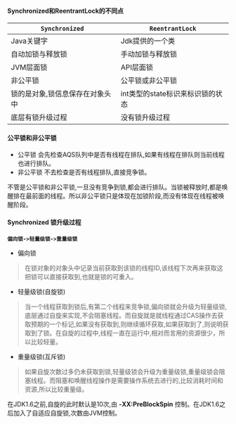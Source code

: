 #### Synchronized和ReentrantLock的不同点
|  `Synchronized`   | `ReentrantLock`  |
|  ----  | ----  |
| Java关键字  | Jdk提供的一个类 |
| 自动加锁与释放锁  | 手动加锁与释放锁 |
| JVM层面锁 | API层面锁 |
| 非公平锁 | 公平锁或非公平锁 |
| 锁的是对象,锁信息保存在对象头中 | int类型的state标识来标识锁的状态 |
| 底层有锁升级过程 | 没有锁升级过程 |

#### 公平锁和非公平锁
- 公平锁
会先检查AQS队列中是否有线程在排队,如果有线程在排队则当前线程也进行排队。
- 非公平锁
  不去检查是否有线程排队,直接竞争锁。

不管是公平锁和非公平锁,一旦没有竞争到锁,都会进行排队。当锁被释放时,都是唤醒排在最前面的线程。所以非公平锁只是体现在加锁阶段,而没有体现在线程被唤醒阶段。

#### Synchronized 锁升级过程
**`偏向锁->轻量级锁->重量级锁`**
- 偏向锁
> 在锁对象的对象头中记录当前获取到该锁的线程ID,该线程下次再来获取这把锁可以直接获取到,也就是锁的可重入。
- 轻量级锁(自旋锁)
> 当一个线程获取到锁后,有第二个线程来竞争锁,偏向锁就会升级为轻量级锁,底层通过自旋来实现,不会阻塞线程。而自旋就是就线程通过CAS操作去获取预期的一个标记,如果没有获取到,则继续循环获取,如果获取到了,则说明获取到了锁。在自旋的过程中,线程一直在运行中,相对而言用的资源很少，所以比较轻量。
- 重量级锁(互斥锁)
> 如果自旋次数过多仍未获取到锁,轻量级锁会升级为重量级锁,重量级锁会阻塞线程。而阻塞和唤醒线程操作是需要操作系统去进行的,比较消耗时间和资源,所以比较重量级。

在JDK1.6之前,自旋的此时默认是10次,由 **-XX:PreBlockSpin** 控制。在JDK1.6之后加入了自适应自旋锁,次数由JVM控制。